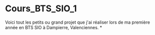 # Cours_BTS_SIO_1
Voici tout les petits ou grand projet que j'ai réaliser lors de ma première année en BTS SIO à Dampierre, Valenciennes.
*
